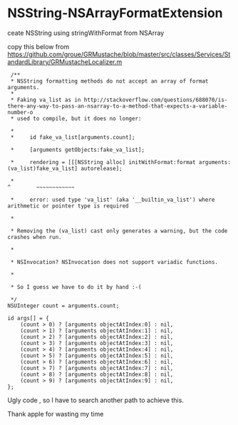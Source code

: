 NSString-NSArrayFormatExtension
===============================

ceate NSString using stringWithFormat from NSArray

copy this below from https://github.com/groue/GRMustache/blob/master/src/classes/Services/StandardLibrary/GRMustacheLocalizer.m




     /**
     * NSString formatting methods do not accept an array of format arguments.
     *
     * Faking va_list as in http://stackoverflow.com/questions/688070/is-there-any-way-to-pass-an-nsarray-to-a-method-that-expects-a-variable-number-o
     * used to compile, but it does no longer:
     
     *
     *     id fake_va_list[arguments.count];
     
     *     [arguments getObjects:fake_va_list];
     
     *     rendering = [[[NSString alloc] initWithFormat:format arguments:(va_list)fake_va_list] autorelease];
     
     *                                                                    ^        ~~~~~~~~~~~~
     
     *     error: used type 'va_list' (aka '__builtin_va_list') where arithmetic or pointer type is required
     
     *
     
     * Removing the (va_list) cast only generates a warning, but the code crashes when run.
     
     *
     
     * NSInvocation? NSInvocation does not support variadic functions.
     
     *
     
     * So I guess we have to do it by hand :-(
     
     */
    NSUInteger count = arguments.count;

    id args[] = {
        (count > 0) ? [arguments objectAtIndex:0] : nil,
        (count > 1) ? [arguments objectAtIndex:1] : nil,
        (count > 2) ? [arguments objectAtIndex:2] : nil,
        (count > 3) ? [arguments objectAtIndex:3] : nil,
        (count > 4) ? [arguments objectAtIndex:4] : nil,
        (count > 5) ? [arguments objectAtIndex:5] : nil,
        (count > 6) ? [arguments objectAtIndex:6] : nil,
        (count > 7) ? [arguments objectAtIndex:7] : nil,
        (count > 8) ? [arguments objectAtIndex:8] : nil,
        (count > 9) ? [arguments objectAtIndex:9] : nil,
    };


Ugly code , so I have to search another path to achieve this.

Thank apple for wasting my time

